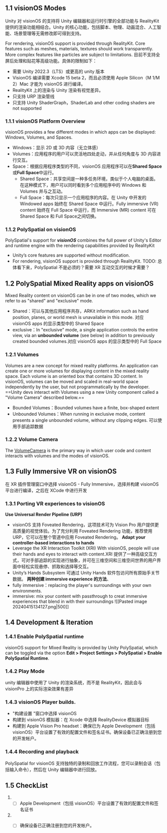 ## 1.1 vision​OS Modes
Unity 对 visionOS 的支持将 Unity 编辑器和运行时引擎的全部功能与 RealityKit 提供的渲染功能相结合。Unity 的核心功能，包括脚本、物理、动画混合、人工智能、场景管理等无需修改即可得到支持。

For rendering, visionOS support is provided through RealityKit. Core features such as meshes, materials, textures should work transparently. More complex features like particles are subject to limitations. 目前不支持全屏后处理和贴花等高级功能。具体的限制如下：
- 需要 Unity 2022.3（LTS）或更高的 unity 版本
- VisionOS 编译需要 Xcode 15 beta 2，而且必须使用 Apple Silicon（M 1/M 2）Mac 才能为 visionOS 进行编译。
- RealityKit 上的渲染与 Unity 渲染有视觉差异。
- 只支持 URP 渲染管线
- 只支持 Unity ShaderGraph，ShaderLab and other coding shaders are not supported
### 1.1.1 visionOS Platform Overview
visionOS provides a few different modes in which apps can be displayed: Windows, Volumes, and Spaces.
- Windows：显示 2D 或 3D 内容（无立体感）
- Volumes：应用程序的用户可以灵活地四处走动，并从任何角度与 3D 内容进行交互。
- Space：根据应用程序类型的不同，visionOS 应用程序可以在**Shared Space** 或**Full Space**中运行。
	- Shared Space：共享空间是一种多任务环境，类似于个人电脑的桌面。在这种模式下，用户可以同时看到多个应用程序中的 Windows 和 Volumes 并与之互动。
	- Full Space：每次只显示一个应用程序的内容。在 Unity 中开发的 Windowed apps 始终在 Shared Space 中运行。Fully immersive (VR) content 始终在 Full Space 中运行，而 Immersive (MR) content 可在 Shared Space 和 Full Space之间切换。
### 1.1.2 PolySpatial on visionOS
PolySpatial's support for ***visionOS*** combines the full power of Unity's Editor and runtime engine with the rendering capabilities provided by RealityKit
- Unity’s core features are supported without modification.
- For rendering, visionOS support is provided through RealityKit.
TODO: 总体看下来，PolySpatial 不是必须的？需要 XR 互动交互的时候才需要？
## 1.2 PolySpatial Mixed Reality apps on visionOS
Mixed Reality content on visionOS can be in one of two modes, which we refer to as "shared" and "exclusive" mode.
- Shared：可以与其他应用程序共存，ARKit information such as hand position, planes, or world mesh is unavailable in this mode. 对应 visionOS apps 的显示类型中的 Shared Space 
- exclusive：In "exclusive" mode, a single application controls the entire view, via an **unbounded volume** (see below) in addition to previously created bounded volumes.对应 visionOS apps 的显示类型中的 Full Space
### 1.2.1 Volumes
Volumes are a new concept for mixed reality platforms. An application can create one or more volumes for displaying content in the mixed reality space. Each volume is an oriented box that contains 3D content. In visionOS, volumes can be moved and scaled in real-world space independently by the user, but not programmatically by the developer. ==Unity devs interact with Volumes using a new Unity component called a "Volume Camera" described below.==
- Bounded Volumes：Bounded volumes have a finite, box-shaped extent
- Unbounded Volumes：When running in exclusive mode, content presents a single unbounded volume, without any clipping edges. 可以使用手部追踪数据
### 1.2.2 Volume Camera
The [VolumeCamera](https://docs.unity3d.com/Packages/com.unity.polyspatial.visionos@0.0/manual/VolumeCamera.html) is the primary way in which user code and content interacts with volumes and the modes of visionOS.

## 1.3 Fully Immersive VR on visionOS
在 XR 插件管理窗口中选择 visionOS - Fully Immersive，选择并构建 visionOS 平台进行编译，之后在 XCode 中进行开发
### 1.3.1 Porting VR experiences to visionOS
**Use Universal Render Pipeline (URP)**
- visionOS 支持 Foveated Rendering，这项技术可为 Vision Pro 用户提供更高质量的视觉体验。为了充分利用 Foveated Rendering 功能，推荐使用 URP，它可以在整个管道中应用 Foveated Rendering。
**Adapt your controller-based interactions to hands**
- Leverage the XR Interaction Toolkit (XRI)  With visionOS, people will use their hands and eyes to interact with content.XRI 提供了一种高级交互方式，可对手部追踪的实现进行抽象，并可在三维空间和三维空间世界的用户界面中轻松实现悬停、抓取和选择等交互。
- Unity’s Hands Subsystem 可通过 Unity Hands 软件包访问所有原始手关节数据。
**两种创建 immersive experience 的方法**、
- fully immersive：replacing the player's surroundings with your own environments.
- immersive: mix your content with passthrough to creat immersive experiences that blend in with their surroundings
![[Pasted image 20240415134127.png|500]]

## 1.4 Development & Iteration
### 1.4.1 Enable PolySpatial runtime
visionOS support for Mixed Reality is provided by Unity PolySpatial, which can be toggled via the option **Edit > Project Settings > PolySpatial > Enable PolySpatial Runtime**.
### 1.4.2 Play Mode
unity 编辑器中使用了 Unity 的渲染系统，而不是 RealityKit，因此会与 visionPro 上的实际渲染效果有差异
### 1.4.3 visionOS Player builds.
-  "构建设置 "窗口中选择 visionOS
- 构建到 visionOS 模拟器：在 Xcode 中选择 RealityDevice 模拟器目标
- 构建到 Apple Vision Pro headset：确保已为 Apple Development（包括 visionOS）平台设置了有效的配置文件和签名证书。确保设备已正确注册到您的开发帐户。
### 1.4.4 Recording and playback
PolySpatial for visionOS 支持独特的录制和回放工作流程，您可以录制会话（包括输入命令），然后在 Unity 编辑器中进行回放。
## 1.5 CheckList
1. - [ ]  Apple Development（包括 visionOS）平台设置了有效的配置文件和签名证书
2. - [ ] 确保设备已正确注册到您的开发帐户。

